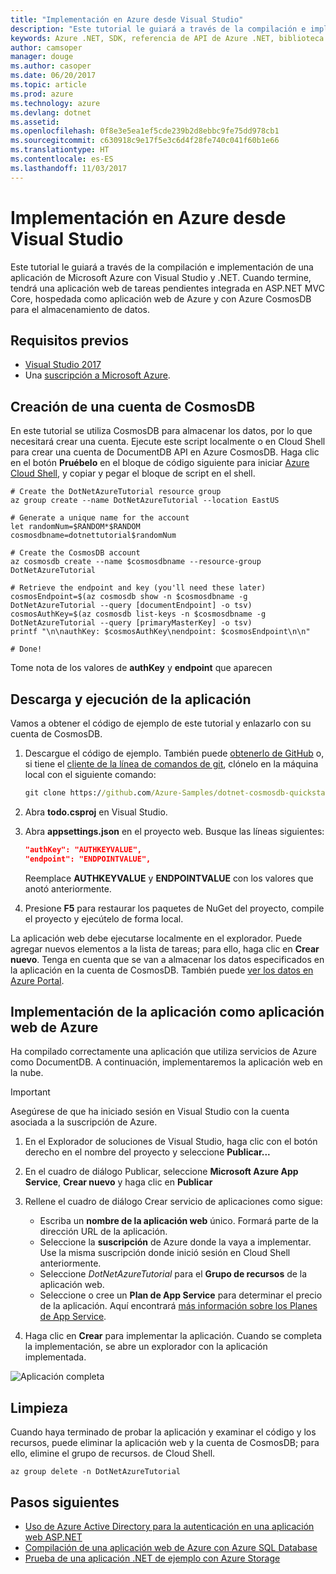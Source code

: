 ```yaml
---
title: "Implementación en Azure desde Visual Studio"
description: "Este tutorial le guiará a través de la compilación e implementación de una aplicación de Microsoft Azure con Visual Studio y .NET."
keywords: Azure .NET, SDK, referencia de API de Azure .NET, biblioteca de clases de Azure .NET
author: camsoper
manager: douge
ms.author: casoper
ms.date: 06/20/2017
ms.topic: article
ms.prod: azure
ms.technology: azure
ms.devlang: dotnet
ms.assetid: 
ms.openlocfilehash: 0f8e3e5ea1ef5cde239b2d8ebbc9fe75dd978cb1
ms.sourcegitcommit: c630918c9e17f5e3c6d4f28fe740c041f60b1e66
ms.translationtype: HT
ms.contentlocale: es-ES
ms.lasthandoff: 11/03/2017
---
```

# <a name="deploy-to-azure-from-visual-studio"></a>Implementación en Azure desde Visual Studio

Este tutorial le guiará a través de la compilación e implementación de una aplicación de Microsoft Azure con Visual Studio y .NET.  Cuando termine, tendrá una aplicación web de tareas pendientes integrada en ASP.NET MVC Core, hospedada como aplicación web de Azure y con Azure CosmosDB para el almacenamiento de datos.

## <a name="prerequisites"></a>Requisitos previos

* [Visual Studio 2017](https://www.visualstudio.com/downloads/)
* Una [suscripción a Microsoft Azure](https://azure.microsoft.com/free/).

## <a name="create-a-cosmosdb-account"></a>Creación de una cuenta de CosmosDB

En este tutorial se utiliza CosmosDB para almacenar los datos, por lo que necesitará crear una cuenta.  Ejecute este script localmente o en Cloud Shell para crear una cuenta de DocumentDB API en Azure CosmosDB.  Haga clic en el botón **Pruébelo** en el bloque de código siguiente para iniciar [Azure Cloud Shell](/azure/cloud-shell/), y copiar y pegar el bloque de script en el shell.

```azurecli-interactive
# Create the DotNetAzureTutorial resource group
az group create --name DotNetAzureTutorial --location EastUS

# Generate a unique name for the account
let randomNum=$RANDOM*$RANDOM
cosmosdbname=dotnettutorial$randomNum

# Create the CosmosDB account
az cosmosdb create --name $cosmosdbname --resource-group DotNetAzureTutorial

# Retrieve the endpoint and key (you'll need these later)
cosmosEndpoint=$(az cosmosdb show -n $cosmosdbname -g DotNetAzureTutorial --query [documentEndpoint] -o tsv)
cosmosAuthKey=$(az cosmosdb list-keys -n $cosmosdbname -g DotNetAzureTutorial --query [primaryMasterKey] -o tsv)
printf "\n\nauthKey: $cosmosAuthKey\nendpoint: $cosmosEndpoint\n\n"

# Done!

```

Tome nota de los valores de **authKey** y **endpoint** que aparecen 

## <a name="downloading-and-running-the-application"></a>Descarga y ejecución de la aplicación

Vamos a obtener el código de ejemplo de este tutorial y enlazarlo con su cuenta de CosmosDB.

1. Descargue el código de ejemplo.  También puede [obtenerlo de GitHub](https://github.com/Azure-Samples/dotnet-cosmosdb-quickstart/) o, si tiene el [cliente de la línea de comandos de git](https://git-scm.com/), clónelo en la máquina local con el siguiente comando:

    ```cmd
    git clone https://github.com/Azure-Samples/dotnet-cosmosdb-quickstart
    ```

2. Abra **todo.csproj** en Visual Studio.

3. Abra **appsettings.json** en el proyecto web.  Busque las líneas siguientes:

    ```json
    "authKey": "AUTHKEYVALUE",
    "endpoint": "ENDPOINTVALUE",
    ```
    Reemplace **AUTHKEYVALUE** y **ENDPOINTVALUE** con los valores que anotó anteriormente.

4. Presione **F5** para restaurar los paquetes de NuGet del proyecto, compile el proyecto y ejecútelo de forma local.

La aplicación web debe ejecutarse localmente en el explorador.  Puede agregar nuevos elementos a la lista de tareas; para ello, haga clic en **Crear nuevo**.  Tenga en cuenta que se van a almacenar los datos especificados en la aplicación en la cuenta de CosmosDB.  También puede [ver los datos en Azure Portal](/azure/documentdb/documentdb-view-json-document-explorer).

## <a name="deploying-the-application-as-an-azure-web-app"></a>Implementación de la aplicación como aplicación web de Azure

Ha compilado correctamente una aplicación que utiliza servicios de Azure como DocumentDB.  A continuación, implementaremos la aplicación web en la nube.

> [!IMPORTANT]
> Asegúrese de que ha iniciado sesión en Visual Studio con la cuenta asociada a la suscripción de Azure.

1. En el Explorador de soluciones de Visual Studio, haga clic con el botón derecho en el nombre del proyecto y seleccione **Publicar...**

2. En el cuadro de diálogo Publicar, seleccione **Microsoft Azure App Service**, **Crear nuevo** y haga clic en **Publicar**

3. Rellene el cuadro de diálogo Crear servicio de aplicaciones como sigue:

    * Escriba un **nombre de la aplicación web** único.  Formará parte de la dirección URL de la aplicación.
    * Seleccione la **suscripción** de Azure donde la vaya a implementar.  Use la misma suscripción donde inició sesión en Cloud Shell anteriormente.
    * Seleccione *DotNetAzureTutorial* para el **Grupo de recursos** de la aplicación web.
    * Seleccione o cree un **Plan de App Service** para determinar el precio de la aplicación.  Aquí encontrará [más información sobre los Planes de App Service](/azure/app-service/azure-web-sites-web-hosting-plans-in-depth-overview).

4. Haga clic en **Crear** para implementar la aplicación.  Cuando se completa la implementación, se abre un explorador con la aplicación implementada.

![Aplicación completa](./media/dotnet-quickstart/todo.png)

## <a name="clean-up"></a>Limpieza

Cuando haya terminado de probar la aplicación y examinar el código y los recursos, puede eliminar la aplicación web y la cuenta de CosmosDB; para ello, elimine el grupo de recursos. de Cloud Shell.

```azurecli-interactive
az group delete -n DotNetAzureTutorial
```

## <a name="next-steps"></a>Pasos siguientes

* [Uso de Azure Active Directory para la autenticación en una aplicación web ASP.NET](/azure/active-directory/develop/active-directory-devquickstarts-webapp-dotnet)
* [Compilación de una aplicación web de Azure con Azure SQL Database](/azure/app-service-web/web-sites-dotnet-get-started)
* [Prueba de una aplicación .NET de ejemplo con Azure Storage](/azure/storage/storage-samples-dotnet)


